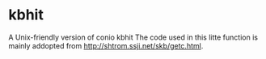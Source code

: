 # kbhit
A Unix-friendly version of conio kbhit
The code used in this litte function is mainly addopted from http://shtrom.ssji.net/skb/getc.html.
